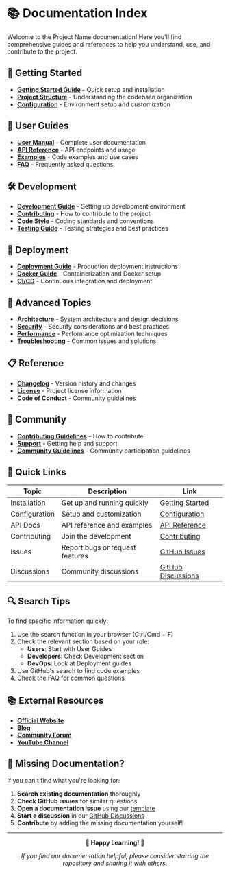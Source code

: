 # 📚 Documentation Index

Welcome to the Project Name documentation! Here you'll find comprehensive guides and references to help you understand, use, and contribute to the project.

## 🚀 Getting Started

- **[Getting Started Guide](GETTING_STARTED.md)** - Quick setup and installation
- **[Project Structure](PROJECT_STRUCTURE.md)** - Understanding the codebase organization
- **[Configuration](CONFIGURATION.md)** - Environment setup and customization

## 📖 User Guides

- **[User Manual](USER_GUIDE.md)** - Complete user documentation
- **[API Reference](API_REFERENCE.md)** - API endpoints and usage
- **[Examples](EXAMPLES.md)** - Code examples and use cases
- **[FAQ](FAQ.md)** - Frequently asked questions

## 🛠️ Development

- **[Development Guide](DEVELOPMENT.md)** - Setting up development environment
- **[Contributing](../CONTRIBUTING.md)** - How to contribute to the project
- **[Code Style](CODE_STYLE.md)** - Coding standards and conventions
- **[Testing Guide](TESTING.md)** - Testing strategies and best practices

## 🚀 Deployment

- **[Deployment Guide](DEPLOYMENT.md)** - Production deployment instructions
- **[Docker Guide](DOCKER.md)** - Containerization and Docker setup
- **[CI/CD](CICD.md)** - Continuous integration and deployment

## 🔧 Advanced Topics

- **[Architecture](ARCHITECTURE.md)** - System architecture and design decisions
- **[Security](SECURITY.md)** - Security considerations and best practices
- **[Performance](PERFORMANCE.md)** - Performance optimization techniques
- **[Troubleshooting](TROUBLESHOOTING.md)** - Common issues and solutions

## 📋 Reference

- **[Changelog](../CHANGELOG.md)** - Version history and changes
- **[License](../LICENSE)** - Project license information
- **[Code of Conduct](../CODE_OF_CONDUCT.md)** - Community guidelines

## 🤝 Community

- **[Contributing Guidelines](../CONTRIBUTING.md)** - How to contribute
- **[Support](SUPPORT.md)** - Getting help and support
- **[Community Guidelines](COMMUNITY.md)** - Community participation guidelines

## 📝 Quick Links

| Topic | Description | Link |
|-------|-------------|------|
| Installation | Get up and running quickly | [Getting Started](GETTING_STARTED.md) |
| Configuration | Setup and customization | [Configuration](CONFIGURATION.md) |
| API Docs | API reference and examples | [API Reference](API_REFERENCE.md) |
| Contributing | Join the development | [Contributing](../CONTRIBUTING.md) |
| Issues | Report bugs or request features | [GitHub Issues](https://github.com/leonwong282/awesome-project-template/issues) |
| Discussions | Community discussions | [GitHub Discussions](https://github.com/leonwong282/awesome-project-template/discussions) |

## 🔍 Search Tips

To find specific information quickly:

1. Use the search function in your browser (Ctrl/Cmd + F)
2. Check the relevant section based on your role:
   - **Users**: Start with User Guides
   - **Developers**: Check Development section
   - **DevOps**: Look at Deployment guides
3. Use GitHub's search to find code examples
4. Check the FAQ for common questions

## 📚 External Resources

- **[Official Website](https://your-project-website.com)**
- **[Blog](https://blog.your-project.com)**
- **[Community Forum](https://community.your-project.com)**
- **[YouTube Channel](https://youtube.com/your-channel)**

## 🤔 Missing Documentation?

If you can't find what you're looking for:

1. **Search existing documentation** thoroughly
2. **Check GitHub issues** for similar questions
3. **Open a documentation issue** using our [template](../.github/ISSUE_TEMPLATE/documentation.yml)
4. **Start a discussion** in our [GitHub Discussions](https://github.com/leonwong282/awesome-project-template/discussions)
5. **Contribute** by adding the missing documentation yourself!

---

<div align="center">

**📖 Happy Learning! 🚀**

*If you find our documentation helpful, please consider starring the repository and sharing it with others.*

</div>
